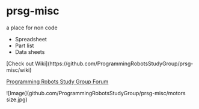 # prsg-misc
a place for non code 
<ul>
<li>Spreadsheet</li>
<li>Part list</li>
<li>Data sheets</li>
</ul>
[Check out Wiki](https://github.com/ProgrammingRobotsStudyGroup/prsg-misc/wiki)

[Programming Robots Study Group Forum](http://prsg.freeforums.org/index.php)

![Image](github.com/ProgrammingRobotsStudyGroup/prsg-misc/motors size.jpg)
